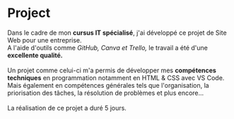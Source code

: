 # Project

Dans le cadre de mon **cursus IT spécialisé**, j'ai développé ce projet de Site Web pour une entreprise. </br>
A l'aide d'outils comme *GitHub, Canva et Trello,* le travail a été d'une **excellente qualité.** </br>
</br>
Un projet comme celui-ci m'a permis de développer mes **compétences techniques** en programmation notamment en HTML & CSS avec VS Code. </br>
Mais également en compétences générales tels que l'organisation, la priorisation des tâches, la résolution de problèmes et plus encore... 
</br></br>
La réalisation de ce projet a duré 5 jours.</br>

